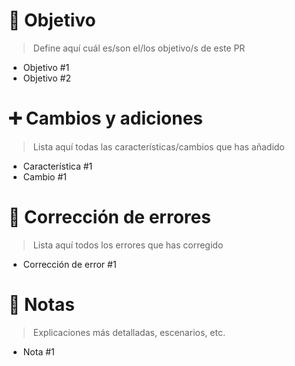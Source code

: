 # 🎯 Objetivo
> Define aquí cuál es/son el/los objetivo/s de este PR
* Objetivo #1
* Objetivo #2

# ➕ Cambios y adiciones
> Lista aquí todas las características/cambios que has añadido
* Característica #1
* Cambio #1

# 🐛 Corrección de errores
> Lista aquí todos los errores que has corregido
* Corrección de error #1

# 📝 Notas
> Explicaciones más detalladas, escenarios, etc.
* Nota #1
